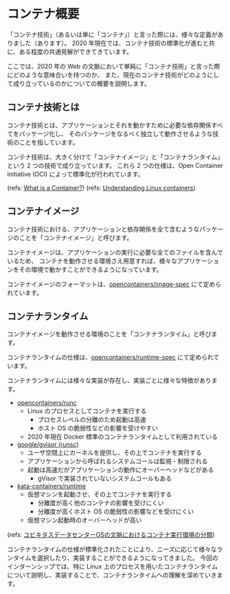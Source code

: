 # コンテナ概要

「コンテナ技術」（あるいは単に「コンテナ」）と言った際には、様々な定義がありました（あります）。
2020 年現在では、コンテナ技術の標準化が進むと共に、ある程度の共通見解ができてきています。

ここでは、2020 年の Web の文脈において単純に「コンテナ技術」と言った際にどのような意味合いを持つのか、
また、現在のコンテナ技術がどのようにして成り立っているのかについての概要を説明します。

## コンテナ技術とは

コンテナ技術とは、アプリケーションとそれを動かすために必要な依存関係すべてをパッケージ化し、
そのパッケージをなるべく独立して動作させるような技術のことを指しています。

コンテナ技術は、大きく分けて「コンテナイメージ」と「コンテナランタイム」という 2 つの技術で成り立っています。
これら 2 つの仕様は、Open Container Initiative (OCI) によって標準化が行われています。

(refs: [What is a Container?](https://www.docker.com/resources/what-container))
(refs: [Understanding Linux containers](https://www.redhat.com/en/topics/containers))

## コンテナイメージ

コンテナ技術における、アプリケーションと依存関係を全て含むようなパッケージのことを「コンテナイメージ」と呼びます。

コンテナイメージは、アプリケーションの実行に必要な全てのファイルを含んでいるため、
コンテナを動作させる環境さえ用意すれば、様々なアプリケーションをその環境で動かすことができるようになっています。

コンテナイメージのフォーマットは、[opencontainers/image-spec](https://github.com/opencontainers/image-spec) にて定められています。

## コンテナランタイム

コンテナイメージを動作させる環境のことを「コンテナランタイム」と呼びます。

コンテナランタイムの仕様は、[opencontainers/runtime-spec](https://github.com/opencontainers/runtime-spec) にて定められています。

コンテナランタイムには様々な実装が存在し、実装ごとに様々な特徴があります。

- [opencontainers/runc](https://github.com/opencontainers/runc)
    - Linux のプロセスとしてコンテナを実行する
        - プロセスレベルの分離のため起動は高速
        - ホスト OS の脆弱性などの影響を受けやすい
    - 2020 年現在 Docker 標準のコンテナランタイムとして利用されている
- [google/gvisor (runsc)](https://github.com/google/gvisor)
    - ユーザ空間上にカーネルを提供し、その上でコンテナを実行する
    - アプリケーションから呼ばれるシステムコールは監視・制限される
    - 起動は高速だがアプリケーションの動作にオーバーヘッドなどがある
        - gVisor で実装されていないシステムコールもある
- [kata-containers/runtime](https://github.com/kata-containers/runtime)
    - 仮想マシンを起動させ、その上でコンテナを実行する
        - 分離度が高く他のコンテナの影響を受けにくい
        - 分離度が高くホスト OS の脆弱性の影響などを受けにくい
    - 仮想マシン起動時のオーバーヘッドが高い

(refs: [ユビキタスデータセンターOSの文脈におけるコンテナ実行環境の分類](https://hb.matsumoto-r.jp/entry/2019/02/08/135354))

コンテナランタイムの仕様が標準化されたことにより、ニーズに応じて様々なランタイムを選択したり、実装することができるようになってきました。
今回のインターンシップでは、特に Linux 上のプロセスを用いたコンテナランタイムについて説明し、実装することで、コンテナランタイムへの理解を深めていきます。
